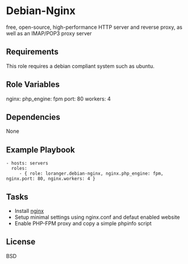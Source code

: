 Debian-Nginx
============

free, open-source, high-performance HTTP server and reverse proxy, as well as an IMAP/POP3 proxy server

Requirements
------------

This role requires a debian compliant system such as ubuntu.

Role Variables
--------------

nginx:
    php_engine: fpm
    port: 80
    workers: 4

Dependencies
------------

None

Example Playbook
----------------

    - hosts: servers
      roles:
         - { role: loranger.debian-nginx, nginx.php_engine: fpm, nginx.port: 80, nginx.workers: 4 }

Tasks
-----

  - Install [nginx](http://nginx.org/)
  - Setup minimal settings using nginx.conf and defaut enabled website
  - Enable PHP-FPM proxy and copy a simple phpinfo script

License
-------

BSD